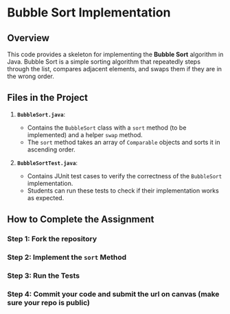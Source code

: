 # Bubble Sort Implementation

## Overview

This code provides a skeleton for implementing the **Bubble Sort** algorithm in Java. Bubble Sort is a simple sorting algorithm that repeatedly steps through the list, compares adjacent elements, and swaps them if they are in the wrong order.
## Files in the Project

1. **`BubbleSort.java`**:
   - Contains the `BubbleSort` class with a `sort` method (to be implemented) and a helper `swap` method.
   - The `sort` method takes an array of `Comparable` objects and sorts it in ascending order.

2. **`BubbleSortTest.java`**:
   - Contains JUnit test cases to verify the correctness of the `BubbleSort` implementation.
   - Students can run these tests to check if their implementation works as expected.

## How to Complete the Assignment
### Step 1: Fork the repository
### Step 2: Implement the `sort` Method
### Step 3: Run the Tests
### Step 4: Commit your code and submit the url on canvas (make sure your repo is public)
